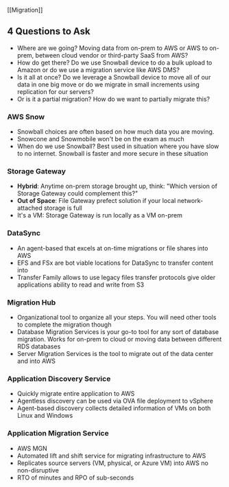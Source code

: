 
[[Migration]]

## 4 Questions to Ask

- Where are we going? Moving data from on-prem to AWS or AWS to on-prem, between cloud vendor or third-party SaaS from AWS?
- How do get there? Do we use Snowball device to do a bulk upload to Amazon or do we use a migration service like AWS DMS?
- Is it all at once? Do we leverage a Snowball device to move all of our data in one big move or do we migrate in small increments using replication for our servers?
- Or is it a partial migration? How do we want to partially migrate this?

### AWS Snow

- Snowball choices are often based on how much data you are moving.
- Snowcone and Snowmobile won't be on the exam as much
- When do we use Snowball? Best used in situation where you have slow to no internet. Snowball is faster and more secure in these situation
### Storage Gateway

- **Hybrid**: Anytime on-prem storage brought up, think: "Which version of Storage Gateway could complement this?"
- **Out of Space**: File Gateway prefect solution if your local network-attached storage is full
- It's a VM: Storage Gateway is run locally as a VM on-prem

### DataSync

- An agent-based that excels at on-time migrations or file shares into AWS
- EFS and FSx are bot viable locations for DataSync to transfer content into
- Transfer Family allows to use legacy files transfer protocols give older applications ability to read and write from S3

### Migration Hub

- Organizational tool to organize all your steps. You will need other tools to complete the migration though
- Database Migration Services is your go-to tool for any sort of database migration. Works for on-prem to cloud or moving data between different RDS databases
- Server Migration Services is the tool to migrate out of the data center and into AWS

### Application Discovery Service

- Quickly migrate entire application to AWS
- Agentless discovery can be used via OVA file deployment to vSphere
- Agent-based discovery collects detailed information of VMs on both Linux and Windows

### Application Migration Service

- AWS MGN
- Automated lift and shift service for migrating infrastructure to AWS
- Replicates source servers (VM, physical, or Azure VM) into AWS no non-disruptive
- RTO of minutes and RPO of sub-seconds